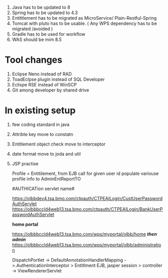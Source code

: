 
1. Java has to be updated  to 8
2. Spring has to be updated to 4.3
3. Entittlement has to be migrated as MicroService/ Plain-Restful-Spring
4. Tomcat with pluto has to be usable. ( Any WPS dependency has to be migrated /avoided )
5. Gradle has to be used for workflow
6. WAS should be mim 8.5


Tool changes
===========

1. Eclipse Neno instead of RAD
2. ToadEclpse plugin instead of SQL Developer
3. Eclispe RSE instead of WinSCP
4. Git among developer by shared drive


In existing setup
=============
1. few coding standard in java
2. Attribte key move to constatn
3. Entitlement object check move to interceptor
4. date format move to joda and util
2. JSP practise



   Profile = Entitilement, from EJB call for given user id
   populate variouse profile info to AdminEntReportTO
   
   
   #AUTHICATion  servlet name#
   
   https://olbbdev4.tsa.bmo.com/ctpauth/CTPEAILogin/CustUserPasswordAuthServlet
   https://olbbbccld4web13.tsa.bmo.com/ctpauth/CTPEAILogin/BankUserPasswordAuthServlet
   
   **home portal**
   
   https://olbbbccld4web13.tsa.bmo.com/wps/myportal/olbb/home ***then admin***
   https://olbbbccld4web13.tsa.bmo.com/wps/myportal/olbb/administration
   
   
   
   DispatchPortlet -> DefaultAnnotationHandlerMapping - >.AuthenticationInterceptor > Entitlment EJB, jasper session > controller -> ViewRendererServlet
                     
